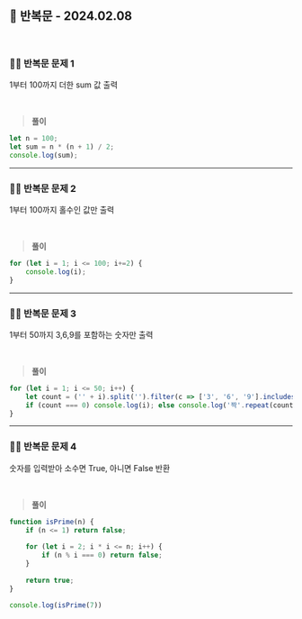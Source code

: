 ## 📘 반복문 - 2024.02.08

<br>

### 👨‍💻 반복문 문제 1

1부터 100까지 더한 sum 값 출력

<br>

> **풀이**

```js
let n = 100;
let sum = n * (n + 1) / 2;
console.log(sum);
```

---

### 👨‍💻 반복문 문제 2

1부터 100까지 홀수인 값만 출력

<br>

> **풀이**

```js
for (let i = 1; i <= 100; i+=2) {
    console.log(i);
}
```

---

### 👨‍💻 반복문 문제 3

1부터 50까지 3,6,9를 포함하는 숫자만 출력

<br>

> **풀이**

```js
for (let i = 1; i <= 50; i++) {
    let count = ('' + i).split('').filter(c => ['3', '6', '9'].includes(c)).length;
    if (count === 0) console.log(i); else console.log('짝'.repeat(count));
}
```

---

### 👨‍💻 반복문 문제 4

숫자를 입력받아 소수면 True, 아니면 False 반환

<br>

> **풀이**

```js
function isPrime(n) {
    if (n <= 1) return false;
    
    for (let i = 2; i * i <= n; i++) {
        if (n % i === 0) return false;
    }
    
    return true;
}

console.log(isPrime(7))
```